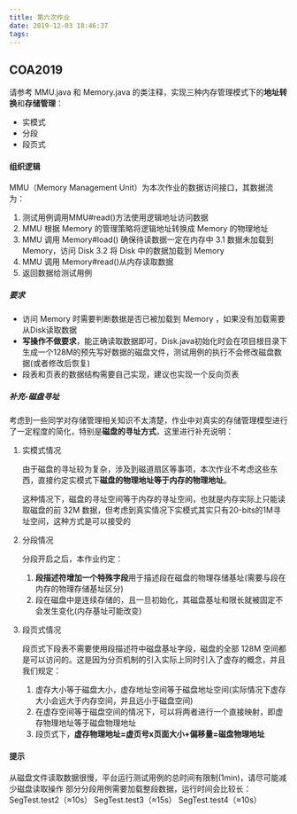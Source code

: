 ```yaml
---
title: 第六次作业
date: 2019-12-03 18:46:37
tags:
---
```


## COA2019

请参考 MMU.java 和 Memory.java 的类注释，实现三种内存管理模式下的**地址转换**和**存储管理**：

- 实模式
- 分段
- 段页式



#### 组织逻辑

MMU（Memory Management Unit）为本次作业的数据访问接口，其数据流为：

1. 测试用例调用MMU#read()方法使用逻辑地址访问数据
2. MMU 根据 Memory 的管理策略将逻辑地址转换成 Memory 的物理地址
3. MMU 调用 Memory#load() 确保待读数据一定在内存中
   3.1 数据未加载到 Memory，访问 Disk
   3.2 将 Disk 中的数据加载到 Memory
4. MMU 调用 Memory#read()从内存读取数据
5. 返回数据给测试用例



##### 要求

- 访问 Memory 时需要判断数据是否已被加载到 Memory ，如果没有加载需要从Disk读取数据
- **写操作不做要求**，能正确读取数据即可，Disk.java初始化时会在项目根目录下生成一个128M的预先写好数据的磁盘文件，测试用例的执行不会修改磁盘数据(或者修改后恢复)
- 段表和页表的数据结构需要自己实现，建议也实现一个反向页表



##### 补充-磁盘寻址

考虑到一些同学对存储管理相关知识不太清楚，作业中对真实的存储管理模型进行了一定程度的简化，特别是**磁盘的寻址方式**，这里进行补充说明：

1. 实模式情况

   由于磁盘的寻址较为复杂，涉及到磁道扇区等事项，本次作业不考虑这些东西，直接约定实模式下**磁盘的物理地址等于内存的物理地址**。

   这种情况下，磁盘的寻址空间等于内存的寻址空间，也就是内存实际上只能读取磁盘的前 32M 数据，但考虑到真实情况下实模式其实只有20-bits的1M寻址空间，这种方式是可以接受的

2. 分段情况

   分段开启之后，本作业约定：

   1. **段描述符增加一个特殊字段**用于描述段在磁盘的物理存储基址(需要与段在内存的物理存储基址区分)
   2. 段在磁盘中是连续存储的，且一旦初始化，其磁盘基址和限长就被固定不会发生变化(内存基址可能改变)

3. 段页式情况

   段页式下段表不需要使用段描述符中磁盘基址字段，磁盘的全部 128M 空间都是可以访问的。这是因为分页机制的引入实际上同时引入了虚存的概念，并且我们规定：

   1. 虚存大小等于磁盘大小，虚存地址空间等于磁盘地址空间(实际情况下虚存大小会远大于内存空间，并且远小于磁盘空间)
   2. 在虚存空间等于磁盘空间的情况下，可以将两者进行一个直接映射，即虚存物理地址等于磁盘物理地址
   3. 段页式下，**虚存物理地址=虚页号x页面大小+偏移量=磁盘物理地址**



#### 提示

从磁盘文件读取数据很慢，平台运行测试用例的总时间有限制(1min)，请尽可能减少磁盘读取操作
部分分段用例需要加载整段数据，运行时间会比较长：
SegTest.test2（≈10s）
SegTest.test3（≈15s）
SegTest.test4（≈10s）